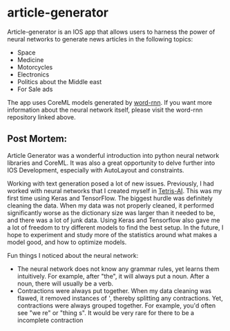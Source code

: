 # article-generator

Article-generator is an IOS app that allows users to harness the power of neural networks to generate news articles in the following topics:
- Space
- Medicine
- Motorcycles
- Electronics
- Politics about the Middle east
- For Sale ads

The app uses CoreML models generated by [word-rnn](https://github.com/charlesyz/word-rnn). If you want more information about the neural network itself, please visit the word-rnn repository linked above.

## Post Mortem:
Article Generator was a wonderful introduction into python neural network libraries and CoreML. It was also a great opportunity to delve further into IOS Development, especially with AutoLayout and constraints. 

Working with text generation posed a lot of new issues. Previously, I had worked with neural networks that I created myself in [Tetris-AI](https://github.com/charlesyz/Tetris-Ai). This was my first time using Keras and TensorFlow. The biggest hurdle was definitely cleaning the data. When my data was not properly cleaned, it performed significantly worse as the dictionary size was larger than it needed to be, and there was a lot of junk data. Using Keras and Tensorflow also gave me a lot of freedom to try different models to find the best setup. In the future, I hope to experiment and study more of the statistics around what makes a model good, and how to optimize models. 

Fun things I noticed about the neural network:
- The neural network does not know any grammar rules, yet learns them intuitively. For example, after "the", it will always put a noun. After a noun, there will usually be a verb. 
- Contractions were always put together. When my data cleaning was flawed, it removed instances of ', thereby splitting any contractions. Yet, contractions were always grouped together. For example, you'd often see "we re" or "thing s". It would be very rare for there to be a incomplete contraction
